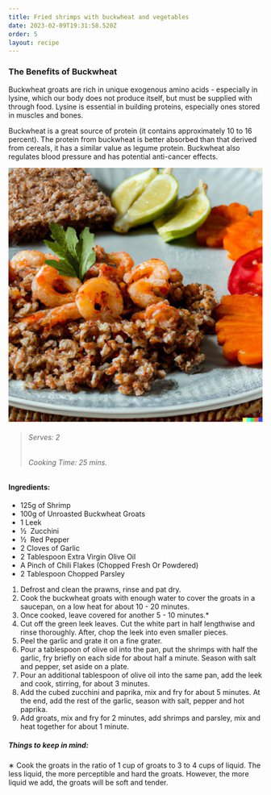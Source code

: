 ```yaml
---
title: Fried shrimps with buckwheat and vegetables
date: 2023-02-09T19:31:58.520Z
order: 5
layout: recipe
---
```

### The Benefits of Buckwheat

Buckwheat groats are rich in unique exogenous amino acids - especially in lysine, which our body does not produce itself, but must be supplied with through food. Lysine is essential in building proteins, especially ones stored in muscles and bones. 

Buckwheat is a great source of protein (it contains approximately 10 to 16 percent). The protein from buckwheat is better absorbed than that derived from cereals, it has a similar value as legume protein. Buckwheat also regulates blood pressure and has potential anti-cancer effects.

![Prawns in a pan, placed on a cutting board, surrounded by sliced lemons and tomatoes.](../uploads/6184117f-1dc0-401c-bbee-6116ecc168c2.png "Prawns with Buckwheat (Serving Example)")

> ###### Serves: 2
>
> ###### Cooking Time: 25 mins.

#### Ingredients:

* 125g of Shrimp
* 100g of Unroasted Buckwheat Groats
* 1 Leek
* ½  Zucchini
* ½  Red Pepper
* 2 Cloves of Garlic
* 2 Tablespoon Extra Virgin Olive Oil
* A Pinch of Chili Flakes (Chopped Fresh Or Powdered)
* 2 Tablespoon Chopped Parsley

1. Defrost and clean the prawns, rinse and pat dry.
2. Cook the buckwheat groats with enough water to cover the groats in a saucepan, on a low heat for about 10 - 20 minutes.
3. Once cooked, leave covered for another 5 - 10 minutes.*
4. Cut off the green leek leaves. Cut the white part in half lengthwise and rinse thoroughly. After, chop the leek into even smaller pieces.
5. Peel the garlic and grate it on a fine grater.
6. Pour a tablespoon of olive oil into the pan, put the shrimps with half the garlic, fry briefly on each side for about half a minute. Season with salt and pepper, set aside on a plate.
7. Pour an additional tablespoon of olive oil into the same pan, add the leek and cook, stirring, for about 3 minutes.
8. Add the cubed zucchini and paprika, mix and fry for about 5 minutes. At the end, add the rest of the garlic, season with salt, pepper and hot paprika.
9. Add groats, mix and fry for 2 minutes, add shrimps and parsley, mix and heat together for about 1 minute.

##### Things to keep in mind:

∗ Cook the groats in the ratio of 1 cup of groats to 3 to 4 cups of liquid. The less liquid, the more perceptible and hard the groats. However, the more liquid we add, the groats will be soft and tender.